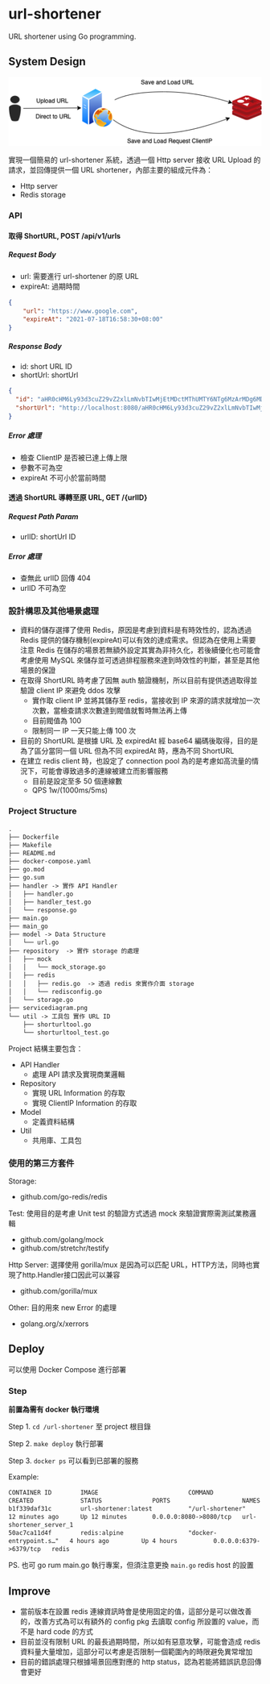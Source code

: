 # url-shortener
URL shortener using Go programming.

## System Design

![servicediagram](servicediagram.png)

實現一個簡易的 url-shortener 系統，透過一個 Http server 接收 URL Upload 的請求，並回傳提供一個 URL shortener，內部主要的組成元件為：
- Http server
- Redis storage

### API

#### 取得 ShortURL, POST /api/v1/urls

##### Request Body

- url: 需要進行 url-shortener 的原 URL
- expireAt: 過期時間

```json
{
    "url": "https://www.google.com",
    "expireAt": "2021-07-18T16:58:30+08:00" 
}
```

##### Response Body

- id: short URL ID
- shortUrl: shortUrl

```json
{
  "id": "aHR0cHM6Ly93d3cuZ29vZ2xlLmNvbTIwMjEtMDctMThUMTY6NTg6MzArMDg6MDA=",
  "shortUrl": "http://localhost:8080/aHR0cHM6Ly93d3cuZ29vZ2xlLmNvbTIwMjEtMDctMThUMTY6NTg6MzArMDg6MDA="
}
```

##### Error 處理

- 檢查 ClientIP 是否被已達上傳上限
- 參數不可為空
- expireAt 不可小於當前時間

#### 透過 ShortURL 導轉至原 URL, GET /{urlID}

##### Request Path Param

- urlID: shortUrl ID

##### Error 處理

- 查無此 urlID 回傳 404
- urlID 不可為空

### 設計構思及其他場景處理

- 資料的儲存選擇了使用 Redis，原因是考慮到資料是有時效性的，認為透過 Redis 提供的儲存機制(expireAt)可以有效的達成需求。但認為在使用上需要注意 Redis 在儲存的場景若無額外設定其實為非持久化，若後續優化也可能會考慮使用 MySQL 來儲存並可透過排程服務來達到時效性的判斷，甚至是其他場景的保證
- 在取得 ShortURL 時考慮了因無 auth 驗證機制，所以目前有提供透過取得並驗證 client IP 來避免 ddos 攻擊
    - 實作取 client IP 並將其儲存至 redis，當接收到 IP 來源的請求就增加一次次數，當檢查請求次數達到閥值就暫時無法再上傳
    - 目前閥值為 100
    - 限制同一 IP 一天只能上傳 100 次
- 目前的 ShortURL 是根據 URL 及 expiredAt 經 base64 編碼後取得，目的是為了區分當同一個 URL 但為不同 expiredAt 時，應為不同 ShortURL
- 在建立 redis client 時，也設定了 connection pool 為的是考慮如高流量的情況下，可能會導致過多的連線被建立而影響服務
    - 目前是設定至多 50 個連線數
    - QPS 1w/(1000ms/5ms)

### Project Structure
```
.
├── Dockerfile
├── Makefile
├── README.md
├── docker-compose.yaml
├── go.mod
├── go.sum
├── handler -> 實作 API Handler
│   ├── handler.go
│   ├── handler_test.go
│   └── response.go
├── main.go
├── main_go
├── model -> Data Structure 
│   └── url.go
├── repository  -> 實作 storage 的處理
│   ├── mock
│   │   └── mock_storage.go
│   ├── redis
│   │   ├── redis.go  -> 透過 redis 來實作介面 storage
│   │   └── redisconfig.go
│   └── storage.go
├── servicediagram.png
└── util -> 工具包 實作 URL ID
    ├── shorturltool.go
    └── shorturltool_test.go
```

Project 結構主要包含：
- API Handler
    - 處理 API 請求及實現商業邏輯
- Repository
    - 實現 URL Information 的存取
    - 實現 ClientIP Information 的存取
- Model
    - 定義資料結構
- Util
    - 共用庫、工具包

### 使用的第三方套件

Storage:
- github.com/go-redis/redis

Test:
使用目的是考慮 Unit test 的驗證方式透過 mock 來驗證實際需測試業務邏輯
- github.com/golang/mock
- github.com/stretchr/testify

Http Server:
選擇使用 gorilla/mux 是因為可以匹配 URL，HTTP方法，同時也實現了http.Handler接口因此可以兼容
- github.com/gorilla/mux

Other:
目的用來 new Error 的處理
- golang.org/x/xerrors

## Deploy

可以使用 Docker Compose 進行部署

### Step

**前置為需有 docker 執行環境**

Step 1. `cd /url-shortener` 至 project 根目錄

Step 2. `make deploy` 執行部署

Step 3. `docker ps` 可以看到已部署的服務

Example:
```shell
CONTAINER ID        IMAGE                         COMMAND                  CREATED             STATUS              PORTS                    NAMES
b1f339daf31c        url-shortener:latest          "/url-shortener"         12 minutes ago      Up 12 minutes       0.0.0.0:8080->8080/tcp   url-shortener_server_1
50ac7ca11d4f        redis:alpine                  "docker-entrypoint.s…"   4 hours ago         Up 4 hours          0.0.0.0:6379->6379/tcp   redis
```

PS. 也可 go rum main.go 執行專案，但須注意更換 `main.go` redis host 的設置

## Improve

- 當前版本在設置 redis 連線資訊時會是使用固定的值，這部分是可以做改善的，改善方式為可以有額外的 config pkg 去讀取 config 所設置的 value，而不是 hard code 的方式
- 目前並沒有限制 URL 的最長過期時間，所以如有惡意攻擊，可能會造成 redis 資料量大量增加，這部分可以考慮是否限制一個範圍內的時限避免異常增加
- 目前的錯誤處理只根據場景回應對應的 http status，認為若能將錯誤訊息回傳會更好

